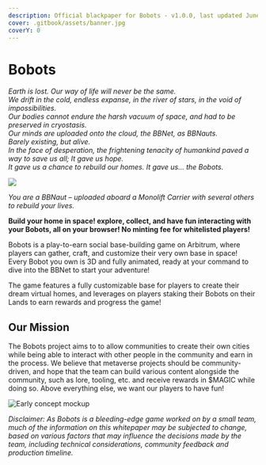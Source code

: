 ```yaml
---
description: Official blackpaper for Bobots - v1.0.0, last updated June 2022
cover: .gitbook/assets/banner.jpg
coverY: 0
---
```


# Bobots

_Earth is lost. Our way of life will never be the same._ \
_We drift in the cold, endless expanse, in the river of stars, in the void of impossibilities._ \
_Our bodies cannot endure the harsh vacuum of space, and had to be preserved in cryostasis._ \
_Our minds are uploaded onto the cloud, the BBNet, as BBNauts._\
_Barely existing, but alive._ \
_In the face of desperation, the frightening tenacity of humankind paved a way to save us all; It gave us hope._ \
_It gave us a chance to rebuild our homes. It gave us… the Bobots._

![](.gitbook/assets/Bobots\_Splash2\_Cropped.jpg)

_You are a BBNaut – uploaded aboard a Monolift Carrier with several others to rebuild your lives._&#x20;

**Build your home in space! explore, collect, and have fun interacting with your Bobots, all on your browser! No minting fee for whitelisted players!**&#x20;

Bobots is a play-to-earn social base-building game on Arbitrum, where players can gather, craft, and customize their very own base in space! Every Bobot you own is 3D and fully animated, ready at your command to dive into the BBNet to start your adventure!&#x20;

The game features a fully customizable base for players to create their dream virtual homes, and leverages on players staking their Bobots on their Lands to earn rewards and progress the game!&#x20;

## **Our Mission**

The Bobots project aims to to allow communities to create their own cities while being able to interact with other people in the community and earn in the process. We believe that metaverse projects should be community-driven, and hope that the team can build various content alongside the community, such as lore, tooling, etc. and receive rewards in $MAGIC while doing so. Above everything else, we want our players to have fun!&#x20;

![Early concept mockup](.gitbook/assets/Bobots\_CentralHub\_Mockup.png)

_Disclaimer: As Bobots is a bleeding-edge game worked on by a small team, much of the information on this whitepaper may be subjected to change, based on various factors that may influence the decisions made by the team, including technical considerations, community feedback and production timeline._&#x20;
